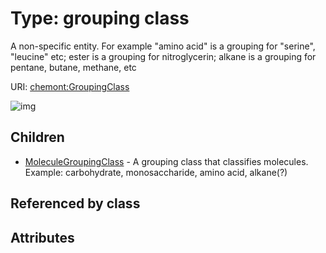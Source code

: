 
# Type: grouping class


A non-specific entity. For example "amino acid" is a grouping for "serine", "leucine" etc; ester is a grouping for nitroglycerin; alkane is a grouping for pentane, butane, methane, etc

URI: [chemont:GroupingClass](https://w3id.org/chemont/GroupingClass)


![img](http://yuml.me/diagram/nofunky;dir:TB/class/[MoleculeGroupingClass],[GroupingClass]^-[MoleculeGroupingClass])

## Children

 * [MoleculeGroupingClass](MoleculeGroupingClass.md) - A grouping class that classifies molecules. Example: carbohydrate, monosaccharide, amino acid, alkane(?)

## Referenced by class


## Attributes

